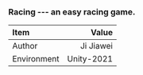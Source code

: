 ### Racing --- an easy racing game.
| Item        |      Value |
| :---------- | ----------:|
| Author      |  Ji Jiawei |
| Environment | Unity-2021 |